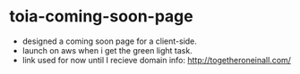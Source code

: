 # toia-coming-soon-page
- designed a coming soon page for a client-side.
- launch on aws when i get the green light task.
- link used for now until I recieve domain info: http://togetheroneinall.com/
